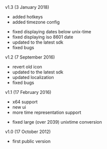 v1.3 (3 January 2018)
+ added hotkeys
+ added timezone config
- fixed displaying dates below unix-time
- fixed displaying iso 8601 date
- updated to the latest sdk
- fixed bugs

v1.2 (7 September 2016)
- revert old icon
- updated to the latest sdk
- updated localization
- fixed bugs

v1.1 (17 February 2016)
+ x64 support
+ new ui
+ more time representation support
- fixed large (over 2039) unixtime conversion

v1.0 (17 October 2012)
- first public version
